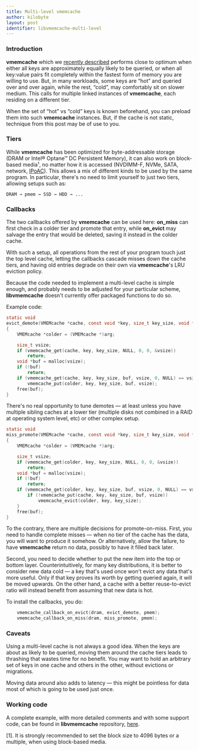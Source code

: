 ```yaml
---
title: Multi-level vmemcache
author: kilobyte
layout: post
identifier: libvmemcache-multi-level
---
```


### Introduction

**vmemcache** which we
[recently described](https://pmem.io/2019/05/07/libvmemcache.html)
performs close to optimum when either all keys are approximately equally
likely to be queried, or when all key:value pairs fit completely within the
fastest form of memory you are willing to use. But, in many workloads, some
keys are “hot” and queried over and over again, while the rest, “cold”, may
comfortably sit on slower medium. This calls for multiple linked instances
of **vmemcache**, each residing on a different tier.

When the set of “hot” vs “cold” keys is known beforehand, you can preload
them into such **vmemcache** instances. But, if the cache is not static,
technique from this post may be of use to you.

### Tiers

While **vmemcache** has been optimized for byte-addressable storage (DRAM or
Intel® Optane™ DC Persistent Memory), it can also work on block-based media¹,
no matter how it is accessed (NVDIMM-F, NVMe, SATA, network,
[IPoAC](https://en.wikipedia.org/wiki/IP_over_Avian_Carriers)). This allows a
mix of different kinds to be used by the same program. In particular,
there's no need to limit yourself to just two tiers, allowing setups such
as:

    DRAM → pmem → SSD → HDD → ...

### Callbacks

The two callbacks offered by **vmemcache** can be used here: **on_miss** can
first check in a colder tier and promote that entry, while **on_evict** may
salvage the entry that would be deleted, saving it instead in the colder
cache.

With such a setup, all operations from the rest of your program touch just
the top level cache, letting the callbacks cascade misses down the cache
tiers, and having old entries degrade on their own via **vmemcache**'s LRU
eviction policy.

Because the code needed to implement a multi-level cache is simple enough,
and probably needs to be adjusted for your particular scheme,
**libvmemcache** doesn't currently offer packaged functions to do so.

Example code:

```c
static void
evict_demote(VMEMcache *cache, const void *key, size_t key_size, void *arg)
{
	VMEMcache *colder = (VMEMcache *)arg;

	size_t vsize;
	if (vmemcache_get(cache, key, key_size, NULL, 0, 0, &vsize))
		return;
	void *buf = malloc(vsize);
	if (!buf)
		return;
	if (vmemcache_get(cache, key, key_size, buf, vsize, 0, NULL) == vsize)
		vmemcache_put(colder, key, key_size, buf, vsize);
	free(buf);
}
```

There's no real opportunity to tune demotes — at least unless you have
multiple sibling caches at a lower tier (multiple disks not combined in a
RAID at operating system level, etc) or other complex setup.

```c
static void
miss_promote(VMEMcache *cache, const void *key, size_t key_size, void *arg)
{
	VMEMcache *colder = (VMEMcache *)arg;

	size_t vsize;
	if (vmemcache_get(colder, key, key_size, NULL, 0, 0, &vsize))
		return;
	void *buf = malloc(vsize);
	if (!buf)
		return;
	if (vmemcache_get(colder, key, key_size, buf, vsize, 0, NULL) == vsize) {
		if (!vmemcache_put(cache, key, key_size, buf, vsize))
			vmemcache_evict(colder, key, key_size);
	}
	free(buf);
}
```

To the contrary, there are multiple decisions for promote-on-miss. First,
you need to handle complete misses — when no tier of the cache has the data,
you will want to produce it somehow. Or alternatively, allow the failure,
to have **vmemcache** return no data, possibly to have it filled back later.

Second, you need to decide whether to put the new item into the top or
bottom layer. Counterintuitively, for many key distributions, it is better
to consider new data cold — a key that's used once won't evict any data
that's more useful. Only if that key proves its worth by getting queried
again, it will be moved upwards. On the other hand, a cache with a better
reuse-to-evict ratio will instead benefit from assuming that new data is
hot.

To install the callbacks, you do:

```c
	vmemcache_callback_on_evict(dram, evict_demote, pmem);
	vmemcache_callback_on_miss(dram, miss_promote, pmem);
```

### Caveats

Using a multi-level cache is not always a good idea. When the keys are
about as likely to be queried, moving them around the cache tiers leads to
thrashing that wastes time for no benefit. You may want to hold an
arbitrary set of keys in one cache and others in the other, without
evictions or migrations.

Moving data around also adds to latency — this might be pointless for data
most of which is going to be used just once.

### Working code

A complete example, with more detailed comments and with some support code,
can be found in **libvmemcache** repository,
[here](https://github.com/pmem/vmemcache/blob/master/tests/twolevel.c).


[1]. It is strongly recommended to set the block size to 4096 bytes or a
multiple, when using block-based media.
